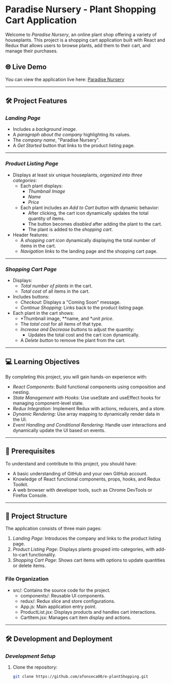 # Paradise Nursery - Plant Shopping Cart Application

Welcome to *Paradise Nursery*, an online plant shop offering a variety of houseplants. This project is a shopping cart application built with React and Redux that allows users to browse plants, add them to their cart, and manage their purchases.

## 🌐 Live Demo

You can view the application live here: [Paradise Nursery](https://afonseca00.github.io/e-plantShopping/)

---

## 🛠 Project Features

### *Landing Page*
- Includes a *background image*.
- A *paragraph about the company* highlighting its values.
- The *company name*, "Paradise Nursery".
- A *Get Started* button that links to the product listing page.

---

### *Product Listing Page*
- Displays at least six unique houseplants, *organized into three categories*:
  - Each plant displays:
    - *Thumbnail Image*
    - *Name*
    - *Price*
  - Each plant includes an *Add to Cart button* with dynamic behavior:
    - After clicking, the cart icon dynamically updates the total quantity of items.
    - The button becomes *disabled* after adding the plant to the cart.
    - The plant is added to the *shopping cart*.
- Header features:
  - A *shopping cart icon* dynamically displaying the total number of items in the cart.
  - *Navigation links* to the landing page and the shopping cart page.

---

### *Shopping Cart Page*
- Displays:
  - *Total number of plants* in the cart.
  - *Total cost* of all items in the cart.
- Includes buttons:
  - *Checkout*: Displays a "Coming Soon" message.
  - *Continue Shopping*: Links back to the product listing page.
- Each plant in the cart shows:
  - *Thumbnail image, **name, and **unit price*.
  - The *total cost* for all items of that type.
  - *Increase and Decrease buttons* to adjust the quantity:
    - Updates the total cost and the cart icon dynamically.
  - A *Delete button* to remove the plant from the cart.

---

## 💻 Learning Objectives

By completing this project, you will gain hands-on experience with:
- *React Components*: Build functional components using composition and nesting.
- *State Management with Hooks*: Use useState and useEffect hooks for managing component-level state.
- *Redux Integration*: Implement Redux with actions, reducers, and a store.
- *Dynamic Rendering*: Use array mapping to dynamically render data in the UI.
- *Event Handling and Conditional Rendering*: Handle user interactions and dynamically update the UI based on events.

---

## 🚀 Prerequisites

To understand and contribute to this project, you should have:
- A basic understanding of GitHub and your own GitHub account.
- Knowledge of React functional components, props, hooks, and Redux Toolkit.
- A web browser with developer tools, such as Chrome DevTools or Firefox Console.

---

## 📂 Project Structure

The application consists of three main pages:

1. *Landing Page*: Introduces the company and links to the product listing page.
2. *Product Listing Page*: Displays plants grouped into categories, with add-to-cart functionality.
3. *Shopping Cart Page*: Shows cart items with options to update quantities or delete items.

### File Organization
- src/: Contains the source code for the project.
  - components/: Reusable UI components.
  - redux/: Redux slice and store configurations.
  - App.js: Main application entry point.
  - ProductList.jsx: Displays products and handles cart interactions.
  - CartItem.jsx: Manages cart item display and actions.

---

## 🛠 Development and Deployment

### *Development Setup*
1. Clone the repository:
   ```bash
   git clone https://github.com/afonseca00/e-plantShopping.git